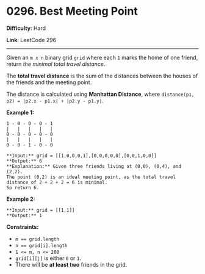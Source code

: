 # 0296. Best Meeting Point

**Difficulty**: Hard

**Link**: LeetCode 296

---

Given an `m x n` binary grid `grid` where each `1` marks the home of one friend, return *the minimal total travel distance*.

The **total travel distance** is the sum of the distances between the houses of the friends and the meeting point.

The distance is calculated using **Manhattan Distance**, where `distance(p1, p2) = |p2.x - p1.x| + |p2.y - p1.y|`.

**Example 1:**

    1 - 0 - 0 - 0 - 1
    |   |   |   |   |
    0 - 0 - 0 - 0 - 0
    |   |   |   |   |
    0 - 0 - 1 - 0 - 0

    **Input:** grid = [[1,0,0,0,1],[0,0,0,0,0],[0,0,1,0,0]]
    **Output:** 6
    **Explanation:** Given three friends living at (0,0), (0,4), and (2,2).
    The point (0,2) is an ideal meeting point, as the total travel distance of 2 + 2 + 2 = 6 is minimal.
    So return 6.

**Example 2:**

    **Input:** grid = [[1,1]]
    **Output:** 1

**Constraints:**

- `m == grid.length`
- `n == grid[i].length`
- `1 <= m, n <= 200`
- `grid[i][j]` is either `0` or `1`.
- There will be **at least two** friends in the grid.
